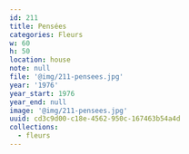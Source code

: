 ```yaml
---
id: 211
title: Pensées
categories: Fleurs
w: 60
h: 50
location: house
note: null
file: '@img/211-pensees.jpg'
year: '1976'
year_start: 1976
year_end: null
image: '@img/211-pensees.jpg'
uuid: cd3c9d00-c18e-4562-950c-167463b54a4d
collections:
  - fleurs
---
```


